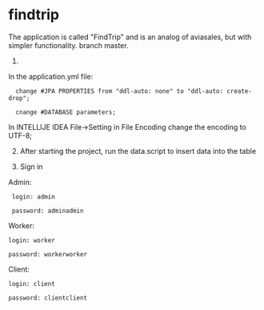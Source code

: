# findtrip


The application is called "FindTrip" and is an analog of aviasales, but with simpler functionality.
branch master.


1. 
In the application.yml file:

      change #JPA PROPERTIES from "ddl-auto: none" to "ddl-auto: create-drop";
      
      cnange #DATABASE parameters;
      
In INTELLIJE IDEA File->Setting in File Encoding change the encoding to UTF-8;

2. After starting the project, run the data.script to insert data into the table
  
3. Sign in

Admin:

     login: admin
   
     password: adminadmin
   
Worker:

    login: worker
   
    password: workerworker
   
Client:

    login: client
   
    password: clientclient
   


